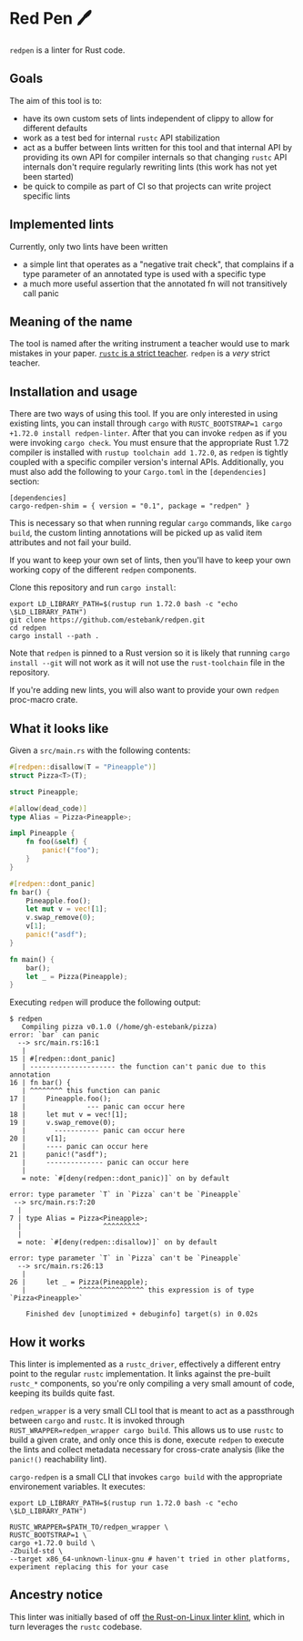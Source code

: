 # Red Pen 🖊️

`redpen` is a linter for Rust code.

## Goals

The aim of this tool is to:

* have its own custom sets of lints independent of clippy to allow for different defaults
* work as a test bed for internal `rustc` API stabilization
* act as a buffer between lints written for this tool and that internal API by providing its own API for compiler internals so that changing `rustc` API internals don't require regularly rewriting lints (this work has not yet been started)
* be quick to compile as part of CI so that projects can write project specific lints

## Implemented lints

Currently, only two lints have been written

 - a simple lint that operates as a "negative trait check", that complains if a type parameter of an annotated type is used with a specific type
 - a much more useful assertion that the annotated fn will not transitively call panic

## Meaning of the name

The tool is named after the writing instrument a teacher would use to mark mistakes in your paper. [`rustc` is a strict teacher][teacher]. `redpen` is a *very* strict teacher.

[teacher]: https://twitter.com/ekuber/status/1438178928984829959

## Installation and usage

There are two ways of using this tool. If you are only interested in using existing lints, you can install through `cargo` with `RUSTC_BOOTSTRAP=1 cargo +1.72.0 install redpen-linter`. After that you can invoke `redpen` as if you were invoking `cargo check`. You must ensure that the appropriate Rust 1.72 compiler is installed with `rustup toolchain add 1.72.0`, as `redpen` is tightly coupled with a specific compiler version's internal APIs. Additionally, you must also add the following to your `Cargo.toml` in the `[dependencies]` section:

```
[dependencies]
cargo-redpen-shim = { version = "0.1", package = "redpen" }
```

This is necessary so that when running regular `cargo` commands, like `cargo build`, the custom linting annotations will be picked up as valid item attributes and not fail your build.

If you want to keep your own set of lints, then you'll have to keep your own working copy of the different `redpen` components.

Clone this repository and run `cargo install`:

```console
export LD_LIBRARY_PATH=$(rustup run 1.72.0 bash -c "echo \$LD_LIBRARY_PATH")
git clone https://github.com/estebank/redpen.git
cd redpen
cargo install --path .
```

Note that `redpen` is pinned to a Rust version so it is likely that running `cargo install --git` will not work as it will not use the `rust-toolchain` file in the repository.

If you're adding new lints, you will also want to provide your own `redpen` proc-macro crate.

## What it looks like

Given a `src/main.rs` with the following contents:

```rust
#[redpen::disallow(T = "Pineapple")]
struct Pizza<T>(T);

struct Pineapple;

#[allow(dead_code)]
type Alias = Pizza<Pineapple>;

impl Pineapple {
    fn foo(&self) {
        panic!("foo");
    }
}

#[redpen::dont_panic]
fn bar() {
    Pineapple.foo();
    let mut v = vec![1];
    v.swap_remove(0);
    v[1];
    panic!("asdf");
}

fn main() {
    bar();
    let _ = Pizza(Pineapple);
}
```

Executing `redpen` will produce the following output:

```
$ redpen
   Compiling pizza v0.1.0 (/home/gh-estebank/pizza)
error: `bar` can panic
  --> src/main.rs:16:1
   |
15 | #[redpen::dont_panic]
   | --------------------- the function can't panic due to this annotation
16 | fn bar() {
   | ^^^^^^^^ this function can panic
17 |     Pineapple.foo();
   |               --- panic can occur here
18 |     let mut v = vec![1];
19 |     v.swap_remove(0);
   |       ----------- panic can occur here
20 |     v[1];
   |     ---- panic can occur here
21 |     panic!("asdf");
   |     -------------- panic can occur here
   |
   = note: `#[deny(redpen::dont_panic)]` on by default

error: type parameter `T` in `Pizza` can't be `Pineapple`
 --> src/main.rs:7:20
  |
7 | type Alias = Pizza<Pineapple>;
  |                    ^^^^^^^^^
  |
  = note: `#[deny(redpen::disallow)]` on by default

error: type parameter `T` in `Pizza` can't be `Pineapple`
  --> src/main.rs:26:13
   |
26 |     let _ = Pizza(Pineapple);
   |             ^^^^^^^^^^^^^^^^ this expression is of type `Pizza<Pineapple>`

    Finished dev [unoptimized + debuginfo] target(s) in 0.02s
```

## How it works

This linter is implemented as a `rustc_driver`, effectively a different entry point to the regular `rustc` implementation. It links against the pre-built `rustc_*` components, so you're only compiling a very small amount of code, keeping its builds quite fast.

`redpen_wrapper` is a very small CLI tool that is meant to act as a passthrough between `cargo` and `rustc`. It is invoked through `RUST_WRAPPER=redpen_wrapper cargo build`. This allows us to use `rustc` to build a given crate, and only once this is done, execute `redpen` to execute the lints and collect metadata necessary for cross-crate analysis (like the `panic!()` reachability lint).

`cargo-redpen` is a small CLI that invokes `cargo build` with the appropriate environement variables. It executes:

```console
export LD_LIBRARY_PATH=$(rustup run 1.72.0 bash -c "echo \$LD_LIBRARY_PATH")

RUSTC_WRAPPER=$PATH_TO/redpen_wrapper \
RUSTC_BOOTSTRAP=1 \
cargo +1.72.0 build \
-Zbuild-std \
--target x86_64-unknown-linux-gnu # haven't tried in other platforms, experiment replacing this for your case
```

## Ancestry notice

This linter was initially based of off [the Rust-on-Linux linter klint][klint], which in turn leverages the `rustc` codebase.

[klint]: https://github.com/Rust-for-Linux/klint
